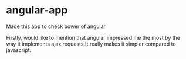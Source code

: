 angular-app
===========

Made this app to check power of angular

Firstly, would like to mention that angular impressed me the most by the way it implements ajax requests.It really makes it simpler compared to javascript. 
